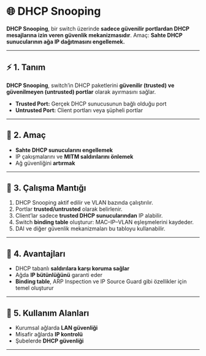 # 🌐 DHCP Snooping

**DHCP Snooping**, bir switch üzerinde **sadece güvenilir portlardan DHCP mesajlarına izin veren güvenlik mekanizmasıdır**.
Amaç: **Sahte DHCP sunucularının ağa IP dağıtmasını engellemek.**

---

## ⚡ 1. Tanım

**DHCP Snooping**, switch’in DHCP paketlerini **güvenilir (trusted) ve güvenilmeyen (untrusted) portlar** olarak ayırmasını sağlar.

- **Trusted Port:** Gerçek DHCP sunucusunun bağlı olduğu port
- **Untrusted Port:** Client portları veya şüpheli portlar

---

## 🎯 2. Amaç

* **Sahte DHCP sunucularını engellemek**
* IP çakışmalarını ve **MITM saldırılarını önlemek**
* Ağ güvenliğini **artırmak**

---

## 🔧 3. Çalışma Mantığı

1. DHCP Snooping aktif edilir ve VLAN bazında çalıştırılır.
2. Portlar **trusted/untrusted** olarak belirlenir.
3. Client’lar sadece **trusted DHCP sunucularından** IP alabilir.
4. Switch **binding table** oluşturur: MAC–IP–VLAN eşleşmelerini kaydeder.
5. DAI ve diğer güvenlik mekanizmaları bu tabloyu kullanabilir.

---

## 🧠 4. Avantajları

* DHCP tabanlı **saldırılara karşı koruma sağlar**
* Ağda **IP bütünlüğünü** garanti eder
* **Binding table**, ARP Inspection ve IP Source Guard gibi özellikler için temel oluşturur

---

## 🌟 5. Kullanım Alanları

* Kurumsal ağlarda **LAN güvenliği**
* Misafir ağlarda **IP kontrolü**
* Şubelerde **DHCP güvenliği**

---

